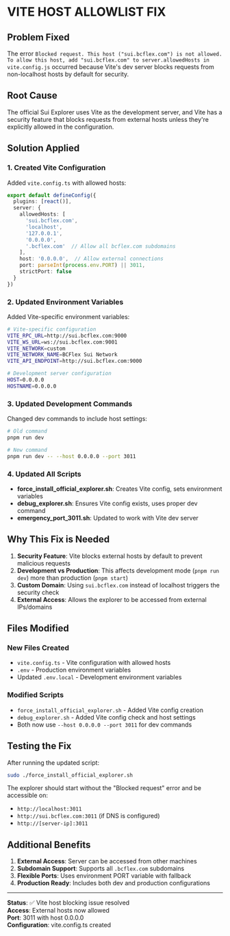 # VITE HOST ALLOWLIST FIX

## Problem Fixed
The error `Blocked request. This host ("sui.bcflex.com") is not allowed. To allow this host, add "sui.bcflex.com" to server.allowedHosts in vite.config.js` occurred because Vite's dev server blocks requests from non-localhost hosts by default for security.

## Root Cause
The official Sui Explorer uses Vite as the development server, and Vite has a security feature that blocks requests from external hosts unless they're explicitly allowed in the configuration.

## Solution Applied

### 1. Created Vite Configuration
Added `vite.config.ts` with allowed hosts:
```typescript
export default defineConfig({
  plugins: [react()],
  server: {
    allowedHosts: [
      'sui.bcflex.com',
      'localhost', 
      '127.0.0.1',
      '0.0.0.0',
      '.bcflex.com'  // Allow all bcflex.com subdomains
    ],
    host: '0.0.0.0',  // Allow external connections
    port: parseInt(process.env.PORT) || 3011,
    strictPort: false
  }
})
```

### 2. Updated Environment Variables
Added Vite-specific environment variables:
```bash
# Vite-specific configuration
VITE_RPC_URL=http://sui.bcflex.com:9000
VITE_WS_URL=ws://sui.bcflex.com:9001
VITE_NETWORK=custom
VITE_NETWORK_NAME=BCFlex Sui Network
VITE_API_ENDPOINT=http://sui.bcflex.com:9000

# Development server configuration
HOST=0.0.0.0
HOSTNAME=0.0.0.0
```

### 3. Updated Development Commands
Changed dev commands to include host settings:
```bash
# Old command
pnpm run dev

# New command  
pnpm run dev -- --host 0.0.0.0 --port 3011
```

### 4. Updated All Scripts
- **force_install_official_explorer.sh**: Creates Vite config, sets environment variables
- **debug_explorer.sh**: Ensures Vite config exists, uses proper dev command
- **emergency_port_3011.sh**: Updated to work with Vite dev server

## Why This Fix is Needed

1. **Security Feature**: Vite blocks external hosts by default to prevent malicious requests
2. **Development vs Production**: This affects development mode (`pnpm run dev`) more than production (`pnpm start`)
3. **Custom Domain**: Using `sui.bcflex.com` instead of localhost triggers the security check
4. **External Access**: Allows the explorer to be accessed from external IPs/domains

## Files Modified

### New Files Created
- `vite.config.ts` - Vite configuration with allowed hosts
- `.env` - Production environment variables
- Updated `.env.local` - Development environment variables

### Modified Scripts
- `force_install_official_explorer.sh` - Added Vite config creation
- `debug_explorer.sh` - Added Vite config check and host settings
- Both now use `--host 0.0.0.0 --port 3011` for dev commands

## Testing the Fix

After running the updated script:
```bash
sudo ./force_install_official_explorer.sh
```

The explorer should start without the "Blocked request" error and be accessible on:
- `http://localhost:3011`
- `http://sui.bcflex.com:3011` (if DNS is configured)
- `http://[server-ip]:3011`

## Additional Benefits

1. **External Access**: Server can be accessed from other machines
2. **Subdomain Support**: Supports all `.bcflex.com` subdomains
3. **Flexible Ports**: Uses environment PORT variable with fallback
4. **Production Ready**: Includes both dev and production configurations

---

**Status**: ✅ Vite host blocking issue resolved  
**Access**: External hosts now allowed  
**Port**: 3011 with host 0.0.0.0  
**Configuration**: vite.config.ts created
